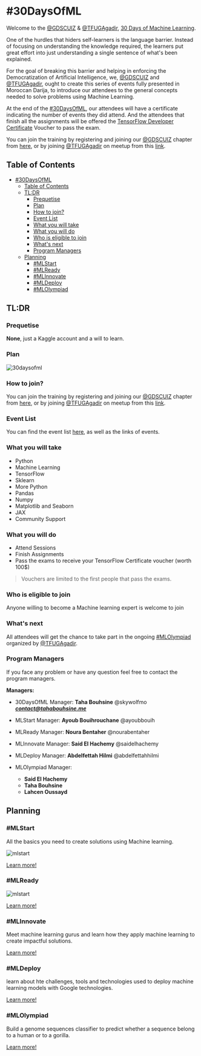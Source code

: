 # #30DaysOfML

Welcome to the [@GDSCUIZ](https://gdsc.community.dev/university-of-ibn-zohr/) & [@TFUGAgadir](https://www.meetup.com/TFUGAgadir), [30 Days of Machine Learning](https://gdscuiz.github.io/30daysofml).

One of the hurdles that hiders self-learners is the language barrier. Instead of focusing on understanding the knowledge required, the learners put great effort into just understanding a single sentence of what's been explained.

For the goal of breaking this barrier and helping in enforcing the Democratization of Artificial Intelligence, we, [@GDSCUIZ](https://gdsc.community.dev/university-of-ibn-zohr/) and [@TFUGAgadir](https://www.meetup.com/TFUGAgadir), ought to create this series of events fully presented in Moroccan Darija, to introduce our attendees to the general concepts needed to solve problems using Machine Learning.

At the end of the [#30DaysOfML](https://gdscuiz.github.io/30daysofml), our attendees will have a certificate indicating the number of events they did attend. And the attendees that finish all the assignments will be offered the [TensorFlow Developer Certificate](https://www.tensorflow.org/certificate) Voucher to pass the exam.

You can join the training by registering and joining our [@GDSCUIZ](https://gdsc.community.dev/university-of-ibn-zohr/) chapter from [here](https://gdsc.community.dev/university-of-ibn-zohr/), or by joining [@TFUGAgadir](https://www.meetup.com/TFUGAgadir) on meetup from this [link](https://www.meetup.com/TFUGAgadir).

## Table of Contents
- [#30DaysOfML](#30daysofml)
  - [Table of Contents](#table-of-contents)
  - [TL:DR](#tldr)
    - [Prequetise](#prequetise)
    - [Plan](#plan)
    - [How to join?](#how-to-join)
    - [Event List](#event-list)
    - [What you will take](#what-you-will-take)
    - [What you will do](#what-you-will-do)
    - [Who is eligible to join](#who-is-eligible-to-join)
    - [What's next](#whats-next)
    - [Program Managers](#program-managers)
  - [Planning](#planning)
    - [#MLStart](#mlstart)
    - [#MLReady](#mlready)
    - [#MLInnovate](#mlinnovate)
    - [#MLDeploy](#mldeploy)
    - [#MLOlympiad](#mlolympiad)


## TL:DR

### Prequetise

**None**, just a Kaggle account and a will to learn.

### Plan

![30daysofml](out/30DaysOFML_Sol_chal.png)

### How to join?

You can join the training by registering and joining our [@GDSCUIZ](https://gdsc.community.dev/university-of-ibn-zohr/) chapter from [here](https://gdsc.community.dev/university-of-ibn-zohr/), or by joining [@TFUGAgadir](https://www.meetup.com/TFUGAgadir) on meetup from this [link](https://www.meetup.com/TFUGAgadir).

### Event List

You can find the event list [here](https://gdscuiz.github.io/30daysofml/events_list/), as well as the links of events.

### What you will take

- Python
- Machine Learning
- TensorFlow
- Sklearn
- More Python
 - Pandas
 - Numpy
 - Matplotlib and Seaborn
 - JAX
- Community Support

### What you will do
- Attend Sessions
- Finish Assignments
- Pass the exams to receive your TensorFlow Certificate voucher (worth 100$) 

> Vouchers are limited to the first people that pass the exams.

### Who is eligible to join
Anyone willing to become a Machine learning expert is welcome to join

### What's next

All attendees will get the chance to take part in the ongoing [#MLOlympiad](https://www.kaggle.com/c/ml-olympiad-gdscuiz-and-tfugagadir) organized by [@TFUGAgadir](https://www.meetup.com/TFUGAgadir).

### Program Managers
If you face any problem or have any question feel free to contact the program managers.

**Managers:**


- 30DaysOfML Manager: **Taha Bouhsine**  @skywolfmo ***contact@tahabouhsine.me***

- MLStart Manager: **Ayoub Bouihrouchane** @ayoubbouih


- MLReady Manager: **Noura Bentaher** @nourabentaher

- MLInnovate Manager: **Said El Hachemy** @saidelhachemy

- MLDeploy Manager: **Abdelfettah Hilmi** @abdelfettahhilmi

- MLOlympiad Manager: 
    - **Said El Hachemy**
    - **Taha Bouhsine**
    - **Lahcen Oussayd**

## Planning

### #MLStart
All the basics you need to create solutions using Machine learning.

![mlstart](out/puml/mlstart/MLStart.svg)

[Learn more!](http://gdscuiz.github.io/30daysofml/events/mlstart/)


### #MLReady

![mlstart](out/puml/mlready_roadmap/MLReady.svg)

[Learn more!](http://gdscuiz.github.io/30daysofml/events/mlready/)

### #MLInnovate

Meet machine learning gurus and learn how they apply machine learning to create impactful solutions.

[Learn more!](http://gdscuiz.github.io/30daysofml/events/mlready/)

### #MLDeploy
learn about hte challenges, tools and technologies used to deploy machine learning models with Google technologies.

[Learn more!](http://gdscuiz.github.io/30daysofml/events/mlready/)

### #MLOlympiad

Build a genome sequences classifier to predict whether a sequence belong to a human or to a gorilla.

[Learn more!](https://www.kaggle.com/c/ml-olympiad-gdscuiz-and-tfugagadir)
